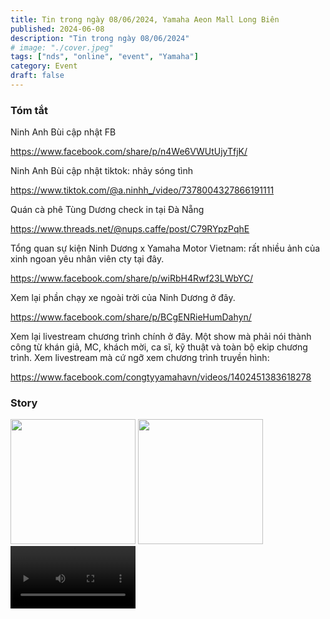 ```yaml
---
title: Tin trong ngày 08/06/2024, Yamaha Aeon Mall Long Biên
published: 2024-06-08
description: "Tin trong ngày 08/06/2024"
# image: "./cover.jpeg"
tags: ["nds", "online", "event", "Yamaha"]
category: Event
draft: false
---
```


### Tóm tắt

Ninh Anh Bùi cập nhật FB

https://www.facebook.com/share/p/n4We6VWUtUjyTfjK/


Ninh Anh Bùi cập nhật tiktok: nhảy sóng tình 

https://www.tiktok.com/@a.ninhh_/video/7378004327866191111


Quán cà phê Tùng Dương check in tại Đà Nẵng

https://www.threads.net/@nups.caffe/post/C79RYpzPqhE


Tổng quan sự kiện Ninh Dương x Yamaha Motor Vietnam: rất nhiều ảnh của xinh ngoan yêu nhân viên cty tại đây.

https://www.facebook.com/share/p/wiRbH4Rwf23LWbYC/


Xem lại phần chạy xe ngoài trời của Ninh Dương ở đây.

https://www.facebook.com/share/p/BCgENRieHumDahyn/


Xem lại livestream chương trình chính ở đây. Một show mà phải nói thành công từ khán giả, MC, khách mời, ca sĩ, kỹ thuật và toàn bộ ekip chương trình. Xem livestream mà cứ ngỡ xem chương trình truyền hình:

https://www.facebook.com/congtyyamahavn/videos/1402451383618278


### Story 

<img width="200" src="https://github.com/ninhduongsummary/ninhduongsummary/assets/174809384/4d989fb4-866e-4109-86c0-a45b497088b1" />


<img width="200" src="https://github.com/ninhduongsummary/ninhduongsummary/assets/174809384/ceadf350-c22d-47d1-a953-81fa37f712fc" />

<video width="200" controls>
  <source src="https://github.com/ninhduongsummary/ninhduongsummary/assets/174809384/82ff4716-44f5-433a-a807-9a623164220c" type="video/mp4">
</video>



